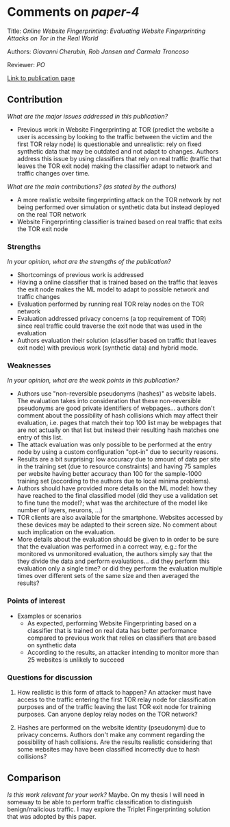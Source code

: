 # Comments on _paper-4_

Title: _Online Website Fingerprinting: Evaluating Website Fingerprinting Attacks on Tor in the Real World_

Authors: _Giovanni Cherubin, Rob Jansen and Carmela Troncoso_

Reviewer: _PO_

[Link to publication page](https://www.usenix.org/conference/usenixsecurity22/presentation/cherubin)

## Contribution

_What are the major issues addressed in this publication?_

- Previous work in Website Fingerprinting at TOR (predict the website a user is accessing by looking to the traffic between the victim and the first TOR relay node) is questionable and unrealistic: rely on fixed synthetic data that may be outdated and not adapt to changes. Authors address this issue by using classifiers that rely on real traffic (traffic that leaves the TOR exit node) making the classifier adapt to network and traffic changes over time.


_What are the main contributions?  (as stated by the authors)_

- A more realistic website fingerprinting attack on the TOR network by not being performed over simulation or synthetic data but instead deployed on the real TOR network
- Website Fingerprinting classifier is trained based on real traffic that exits the TOR exit node

### Strengths

_In your opinion, what are the strengths of the publication?_

- Shortcomings of previous work is addressed
- Having a online classifier that is trained based on the traffic that leaves the exit node makes the ML model to adapt to possible network and traffic changes
- Evaluation performed by running real TOR relay nodes on the TOR network
- Evaluation addressed privacy concerns (a top requirement of TOR) since real traffic could traverse the exit node that was used in the evaluation
- Authors evaluation their solution (classifier based on traffic that leaves exit node) with previous work (synthetic data) and hybrid mode.

### Weaknesses

_In your opinion, what are the weak points in this publication?_

- Authors use "non-reversible pseudonyms (hashes)" as website labels. The evaluation takes into consideration that these non-reversible pseudonyms are good private identifiers of webpages... authors don't comment about the possibility of hash collisions which may affect their evaluation, i.e. pages that match their top 100 list may be webpages that are not actually on that list but instead their resulting hash matches one entry of this list.
- The attack evaluation was only possible to be performed at the entry node by using a custom configuration "opt-in" due to security reasons.
- Results are a bit surprising: low accuracy due to amount of data per site in the training set (due to resource constraints) and having 75 samples per website having better accuracy than 100 for the sample-1000 training set (according to the authors due to local minima problems).
- Authors should have provided more details on the ML model: how they have reached to the final classified model (did they use a validation set to fine tune the model?; what was the architecture of the model like number of layers, neurons, ...)
- TOR clients are also available for the smartphone. Websites accessed by these devices may be adapted to their screen size. No comment about such implication on the evaluation.
- More details about the evaluation should be given to in order to be sure that the evaluation was performed in a correct way, e.g.: for the monitored vs unmonitored evaluation, the authors simply say that the they divide the data and perform evaluations... did they perform this evaluation only a single time? or did they perform the evaluation multiple times over different sets of the same size and then averaged the results?

### Points of interest

- Examples or scenarios
  - As expected, performing Website Fingerprinting based on a classifier that is trained on real data has better performance compared to previous work that relies on classifiers that are based on synthetic data
  - According to the results, an attacker intending to monitor more than 25 websites is unlikely to succeed



### Questions for discussion

1. How realistic is this form of attack to happen? An attacker must have access to the traffic entering the first TOR relay node for classification purposes and of the traffic leaving the last TOR exit node for training purposes. Can anyone deploy relay nodes on the TOR network?

2. Hashes are performed on the website identity (pseudonym) due to privacy concerns. Authors don't make any comment regarding the possibility of hash collisions. Are the results realistic considering that some websites may have been classified incorrectly due to hash collisions?

## Comparison

_Is this work relevant for your work?_ Maybe. On my thesis I will need in someway to be able to perform traffic classification to distinguish benign/malicious traffic. I may explore the Triplet Fingerprinting solution that was adopted by this paper.
